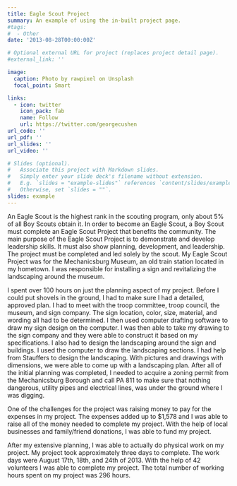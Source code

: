 ```yaml
---
title: Eagle Scout Project
summary: An example of using the in-built project page.
#tags:
#  - Other
date: '2013-08-28T00:00:00Z'

# Optional external URL for project (replaces project detail page).
#external_link: ''

image:
  caption: Photo by rawpixel on Unsplash
  focal_point: Smart

links:
  - icon: twitter
    icon_pack: fab
    name: Follow
    url: https://twitter.com/georgecushen
url_code: ''
url_pdf: ''
url_slides: ''
url_video: ''

# Slides (optional).
#   Associate this project with Markdown slides.
#   Simply enter your slide deck's filename without extension.
#   E.g. `slides = "example-slides"` references `content/slides/example-slides.md`.
#   Otherwise, set `slides = ""`.
slides: example
---
```


An Eagle Scout is the highest rank in the scouting program, only about 5% of all Boy Scouts obtain it.  In order to become an Eagle Scout, a Boy Scout must complete an Eagle Scout Project that benefits the community.  The main purpose of the Eagle Scout Project is to demonstrate and develop leadership skills.  It must also show planning, development, and leadership.   The project must be completed and led solely by the scout.  My Eagle Scout Project was for the Mechanicsburg Museum, an old train station located in my hometown.  I was responsible for installing a sign and revitalizing the landscaping around the museum.  

I spent over 100 hours on just the planning aspect of my project.  Before I could put shovels in the ground, I had to make sure I had a detailed, approved plan.  I had to meet with the troop committee, troop council, the museum, and sign company.  The sign location, color, size, material, and wording all had to be determined.  I then used computer drafting software to draw my sign design on the computer.  I was then able to take my drawing to the sign company and they were able to construct it based on my specifications.  I also had to design the landscaping around the sign and buildings.  I used the computer to draw the landscaping sections.  I had help from Stauffers to design the landscaping.  With pictures and drawings with dimensions, we were able to come up with a landscaping plan.  After all of the initial planning was completed, I needed to acquire a zoning permit from the Mechanicsburg Borough and call PA 811 to make sure that nothing dangerous, utility pipes and electrical lines, was under the ground where I was digging.  

One of the challenges for the project was raising money to pay for the expenses in my project.  The expenses added up to $1,578 and I was able to raise all of the money needed to complete my project.  With the help of local businesses and family/friend donations, I was able to fund my project. 

After my extensive planning, I was able to actually do physical work on my project.  My project took approximately three days to complete.  The work days were August 17th, 18th, and 24th of 2013.  With the help of 42 volunteers I was able to complete my project.  The total number of working hours spent on my project was 296 hours.

